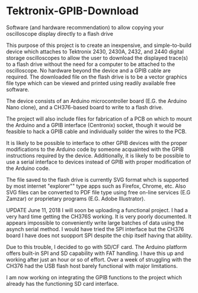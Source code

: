 # Tektronix-GPIB-Download
Software (and hardware recommendation) to allow copying your oscilloscope display directly to a flash drive

This purpose of this project is to create an inexpensive, and simple-to-build device which attaches to Tektronix 2430, 2430A, 2432, and 2440 digital storage oscilloscopes to allow the user to download the displayed trace(s) to a flash drive without the need for a computer to be attached to the oscilloscope.  No hardware beyond the device and a GPIB cable are required.  The downloaded file on the flash drive is to be a vector graphics file type which can be viewed and printed using readily available free software.  

The device consists of an Arduino microcontroller board (E.G. the Arduino Nano clone), and a CH376-based board to write to a flash drive.

The project will also include files for fabrication of a PCB on which to mount the Arduino and a GPIB interface (Centronix) socket, though it would be feasible to hack a GPIB cable and individually solder the wires to the PCB.

It is likely to be possible to interface to other GPIB devices with the proper modifications to the Arduino code by someone acquainted with the GPIB instructions required by the device.  Additionally, it is likely to be possible to use a serial interface to devices instead of GPIB with proper modification of the Arduino code.

The file saved to the flash drive is currently SVG format whch is supported by most internet "explorer"" type apps such as Firefox, Chrome, etc.  Also SVG files can be converted to PDF file type using free on-line services (E.G Zamzar) or proprietary programs (E.G. Adobe Illustrator).

UPDATE June 11, 2018
I will soon be uploading a functional project.  I had a very hard time getting the CH376S working.  It is very poorly documented.  It appears impossible to conveniently write large batches of data using the asynch serial method.  I would have tried the SPI interface but the CH376 board I have does not suopport SPI despite the chip itself having that ability.

Due to this trouble, I decided to go with SD/CF card.  The Arduino platform offers built-in SPI and SD capability with FAT handling.  I have this up and working after just an hour or so of effort.  Over a week of struggling with the CH376 had the USB flash host barely functional with major limitations.

I am now working on integrating the GPIB functions to the project which already has the functioning SD card interface.
